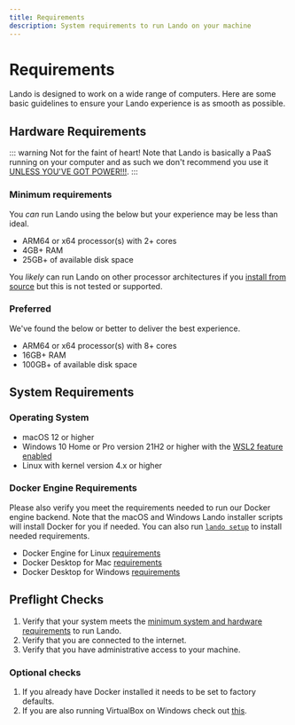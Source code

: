 ```yaml
---
title: Requirements
description: System requirements to run Lando on your machine
---
```


# Requirements

Lando is designed to work on a wide range of computers. Here are some basic guidelines to ensure your Lando experience is as smooth as possible.

## Hardware Requirements

::: warning Not for the faint of heart!
Note that Lando is basically a PaaS running on your computer and as such we don't recommend you use it [UNLESS YOU'VE GOT POWER!!!](https://www.youtube.com/watch?v=NowdrL6fvb4).
:::

### Minimum requirements

You _can_ run Lando using the below but your experience may be less than ideal.

* ARM64 or x64 processor(s) with 2+ cores
* 4GB+ RAM
* 25GB+ of available disk space

You _likely_ can run Lando on other processor architectures if you [install from source](https://docs.lando.dev/install/source.html) but this is not tested or supported.

### Preferred

We've found the below or better to deliver the best experience.

* ARM64 or x64 processor(s) with 8+ cores
* 16GB+ RAM
* 100GB+ of available disk space

## System Requirements

### Operating System

* macOS 12 or higher
* Windows 10 Home or Pro version 21H2 or higher with the [WSL2 feature enabled](https://learn.microsoft.com/en-us/windows/wsl/install)
* Linux with kernel version 4.x or higher

### Docker Engine Requirements

Please also verify you meet the requirements needed to run our Docker engine backend. Note that the macOS and Windows Lando installer scripts will install Docker for you if needed. You can also run [`lando setup`](https://docs.lando.dev/cli/setup.html) to install needed requirements.

* Docker Engine for Linux [requirements](https://docs.docker.com/engine/install/)
* Docker Desktop for Mac [requirements](https://docs.docker.com/desktop/install/mac-install/#system-requirements)
* Docker Desktop for Windows [requirements](https://docs.docker.com/desktop/install/windows-install/#system-requirements)

## Preflight Checks

1. Verify that your system meets the [minimum system and hardware requirements](#system-requirements) to run Lando.
2. Verify that you are connected to the internet.
3. Verify that you have administrative access to your machine.

### Optional checks

1. If you already have Docker installed it needs to be set to factory defaults.
2. If you are also running VirtualBox on Windows check out [this](./../help/win-also-vb.md).
